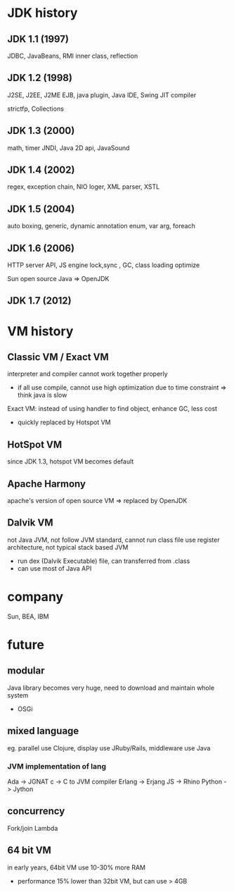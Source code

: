 # JDK history
## JDK 1.1 (1997)
JDBC, JavaBeans, RMI
inner class, reflection

## JDK 1.2 (1998)
J2SE, J2EE, J2ME
EJB, java plugin, Java IDE, Swing
JIT compiler

strictfp, Collections

## JDK 1.3 (2000)
math, timer
JNDI, Java 2D api, JavaSound

## JDK 1.4 (2002)
regex, exception chain, NIO
loger, XML parser, XSTL

## JDK 1.5 (2004)
auto boxing, generic, dynamic annotation
enum, var arg, foreach

## JDK 1.6 (2006)
HTTP server API, JS engine
lock,sync , GC, class loading optimize

Sun open source Java => OpenJDK

## JDK 1.7 (2012)


# VM history
## Classic VM / Exact VM
interpreter and compiler cannot work together properly
- if all use compile, cannot use high optimization due to time constraint
=> think java is slow

Exact VM: instead of using handler to find object, enhance GC, less cost
- quickly replaced by Hotspot VM

## HotSpot VM
since JDK 1.3, hotspot VM becomes default

## Apache Harmony
apache's version of open source VM => replaced by OpenJDK

## Dalvik VM
not Java JVM, not follow JVM standard, cannot run class file
use register architecture, not typical stack based JVM
- run dex (Dalvik Executable) file, can transferred from .class
- can use most of Java API

# company
Sun, BEA, IBM

# future
## modular
Java library becomes very huge, need to download and maintain whole system
- OSGi 

## mixed language
eg. parallel use Clojure, display use JRuby/Rails, middleware use Java

### JVM implementation of lang
Ada -> JGNAT
c -> C to JVM compiler
Erlang -> Erjang
JS -> Rhino
Python -> Jython

## concurrency
Fork/join
Lambda

## 64 bit VM
in early years, 64bit VM use 10-30% more RAM
- performance 15% lower than 32bit VM, 
but can use > 4GB




































